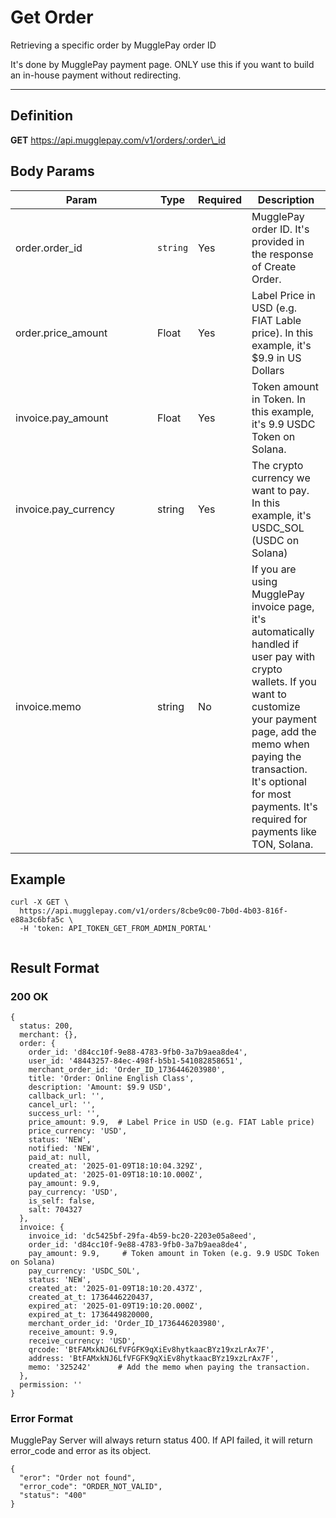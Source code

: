 # Get Order

Retrieving a specific order by MugglePay order ID

It's done by MugglePay payment page. ONLY use this if you want to build an in-house payment without redirecting.

***

## Definition

**GET** https://api.mugglepay.com/v1/orders/:order\_id

## Body Params

<table><thead><tr><th width="211">Param</th><th>Type</th><th>Required</th><th>Description</th></tr></thead><tbody><tr><td>order.order_id</td><td><code>string</code></td><td>Yes</td><td>MugglePay order ID. It's provided in the response of Create Order.</td></tr><tr><td>order.price_amount</td><td>Float</td><td>Yes</td><td>Label Price in USD (e.g. FIAT Lable price). In this example, it's $9.9 in US Dollars</td></tr><tr><td>invoice.pay_amount</td><td>Float</td><td>Yes</td><td>Token amount in Token. In this example, it's 9.9 USDC Token on Solana.  </td></tr><tr><td>invoice.pay_currency</td><td>string</td><td>Yes</td><td>The crypto currency we want to pay. In this example, it's USDC_SOL (USDC on Solana) </td></tr><tr><td>invoice.memo</td><td>string</td><td>No</td><td>If you are using MugglePay invoice page, it's automatically handled if user pay with crypto wallets. If you want to customize your payment page, add the memo when paying the transaction. It's optional for most  payments. It's required for payments like TON, Solana.</td></tr></tbody></table>

## Example

```
curl -X GET \
  https://api.mugglepay.com/v1/orders/8cbe9c00-7b0d-4b03-816f-e88a3c6bfa5c \
  -H 'token: API_TOKEN_GET_FROM_ADMIN_PORTAL'
	
```

## Result Format

### 200 OK

```
{
  status: 200,
  merchant: {},
  order: {
    order_id: 'd84cc10f-9e88-4783-9fb0-3a7b9aea8de4',
    user_id: '48443257-84ec-498f-b5b1-541082858651',
    merchant_order_id: 'Order_ID_1736446203980',
    title: 'Order: Online English Class',
    description: 'Amount: $9.9 USD',
    callback_url: '',
    cancel_url: '',
    success_url: '',
    price_amount: 9.9,  # Label Price in USD (e.g. FIAT Lable price)
    price_currency: 'USD',
    status: 'NEW',
    notified: 'NEW',
    paid_at: null,
    created_at: '2025-01-09T18:10:04.329Z',
    updated_at: '2025-01-09T18:10:10.000Z',
    pay_amount: 9.9,
    pay_currency: 'USD',
    is_self: false,
    salt: 704327
  },
  invoice: {
    invoice_id: 'dc5425bf-29fa-4b59-bc20-2203e05a8eed',
    order_id: 'd84cc10f-9e88-4783-9fb0-3a7b9aea8de4',
    pay_amount: 9.9,     # Token amount in Token (e.g. 9.9 USDC Token on Solana)
    pay_currency: 'USDC_SOL',
    status: 'NEW',
    created_at: '2025-01-09T18:10:20.437Z',
    created_at_t: 1736446220437,
    expired_at: '2025-01-09T19:10:20.000Z',
    expired_at_t: 1736449820000,
    merchant_order_id: 'Order_ID_1736446203980',
    receive_amount: 9.9,
    receive_currency: 'USD',
    qrcode: 'BtFAMxkNJ6LfVFGFK9qXiEv8hytkaacBYz19xzLrAx7F',
    address: 'BtFAMxkNJ6LfVFGFK9qXiEv8hytkaacBYz19xzLrAx7F',
    memo: '325242'      # Add the memo when paying the transaction.
  },
  permission: ''
}
```

### Error Format

MugglePay Server will always return status 400. If API failed, it will return error\_code and error as its object.

```
{
  "eror": "Order not found",
  "error_code": "ORDER_NOT_VALID",
  "status": "400"
}
```
